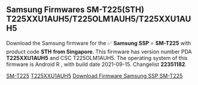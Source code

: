 <h2>Samsung Firmwares SM-T225(STH) T225XXU1AUH5/T225OLM1AUH5/T225XXU1AUH5</h2>
Download the Samsung firmware for the ✅ <strong>Samsung SSP </strong> ⭐ <strong>SM-T225</strong> with product code <strong>STH</strong> <strong> from Singapore</strong>. This firmware has version number PDA <strong>T225XXU1AUH5</strong> and CSC T225OLM1AUH5. The operating system of this firmware is Android R , with build date 2021-09-15. Changelist <strong>22351182</strong>.


[SM-T225](https://samfirm.shop/samsung/model/SM-T225)
[T225XXU1AUH5](https://samfirm.shop/samsung/pda/T225XXU1AUH5)
[Download Firmware Samsung SSP SM-T225](https://samfirm.shop/samsung/firmware/457188)
